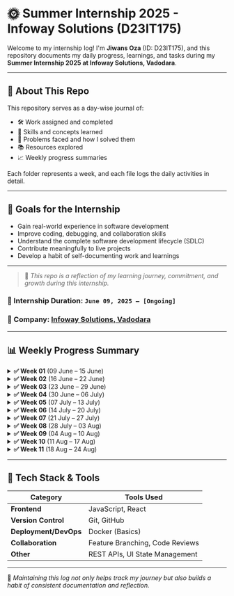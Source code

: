 # 🌞 Summer Internship 2025 - Infoway Solutions (D23IT175)

Welcome to my internship log! I'm **Jiwans Oza** (ID: D23IT175), and this repository documents my daily progress, learnings, and tasks during my **Summer Internship 2025 at Infoway Solutions, Vadodara**.

---

## 📌 About This Repo

This repository serves as a day-wise journal of:
- 🛠️ Work assigned and completed
- 🧠 Skills and concepts learned
- 🧩 Problems faced and how I solved them
- 📚 Resources explored
- 📈 Weekly progress summaries

Each folder represents a week, and each file logs the daily activities in detail.

---

## 🚀 Goals for the Internship

- Gain real-world experience in software development
- Improve coding, debugging, and collaboration skills
- Understand the complete software development lifecycle (SDLC)
- Contribute meaningfully to live projects
- Develop a habit of self-documenting work and learnings

---

> 🧠 *This repo is a reflection of my learning journey, commitment, and growth during this internship.*

### 📅 Internship Duration: `June 09, 2025 – [Ongoing]`  
### 🏢 Company: [Infoway Solutions, Vadodara](https://infowaysolutions.com)

---

## 📊 Weekly Progress Summary

<details>
<summary><strong>✅ Week 01</strong> (09 June – 15 June)</summary>

| Day | Date       | Summary                                                                |
|-----|------------|------------------------------------------------------------------------|
| 01  | 09-06-2025 | Cloned repo, explored existing project, understood workflow            |
| 02  | 10-06-2025 | UI setup for auto dialer & follow-up; explored Git & Docker basics     |
| 03  | 11-06-2025 | Referenced old branch; worked on follow-up tab UI & autodialer logic   |
| 04  | 12-06-2025 | Add contact + call trigger & follow-up UI                              |
| 05  | 13-06-2025 | Follow-up templates and call refinement                                |
| 06  | 14-06-2025 | Off Day                                                                |
| 07  | 15-06-2025 | Off Day                                                                |

🔗 [View Week 01 Logs](./week-01/)
</details>

<details>
<summary><strong>✅ Week 02</strong> (16 June – 22 June)</summary>

| Day | Date       | Summary                                                                |
|-----|------------|------------------------------------------------------------------------|
| 08  | 16-06-2025 | Bulk call logic implemented                                            |
| 09  | 17-06-2025 | Follow-up module implementation                                        |
| 10  | 18-06-2025 | Follow-up SMS + Docker documentation                                   |
| 11  | 19-06-2025 | Integrated logs module with team member's code                         |
| 12  | 20-06-2025 | Refined follow-up SMS content                                          |
| 13  | 21-06-2025 | Off Day                                                                |
| 14  | 22-06-2025 | Off Day                                                                |

🔗 [View Week 02 Logs](./week-02/)
</details>

<details>
<summary><strong>✅ Week 03</strong> (23 June – 29 June)</summary>

| Day | Date       | Summary                                                                |
|-----|------------|------------------------------------------------------------------------|
| 15  | 23-06-2025 | Parallel logic for bulk calls                                          |
| 16  | 24-06-2025 | Completed bulk call module                                             |
| 17  | 25-06-2025 | Assisted in follow-up scripting for interested leads                   |
| 18  | 26-06-2025 | Dynamic call script with scheduled message logic                       |
| 19  | 27-06-2025 | Completed the full communication module                                |
| 20  | 28-06-2025 | Off Day                                                                |
| 21  | 29-06-2025 | Off Day                                                                |

🔗 [View Week 03 Logs](./week-03/)
</details>

<details>
<summary><strong>✅ Week 04</strong> (30 June – 06 July)</summary>

| Day | Date       | Summary                                                                |
|-----|------------|------------------------------------------------------------------------|
| 22  | 30-06-2025 | Initial setup for Campaign Management (User Story 5.1)                 |
| 23  | 01-07-2025 | Worked on edit campaign setup UI                                       |
| 24  | 02-07-2025 | Completed phone call integration in campaign                           |
| 25  | 03-07-2025 | Tested complete campaign setup for demo                                |
| 26  | 04-07-2025 | Added edit controls based on feedback                                  |
| 27  | 05-07-2025 | Off Day                                                                |
| 28  | 06-07-2025 | Off Day                                                                |

🔗 [View Week 04 Logs](./week-04/)
</details>

<details>
<summary><strong>✅ Week 05</strong> (07 July – 13 July)</summary>

| Day | Date       | Summary                                                                |
|-----|------------|------------------------------------------------------------------------|
| 29  | 07-07-2025 | Worked on color palette; faced styling issues                          |
| 30  | 08-07-2025 | Completed color palette and font settings                              |
| 31  | 09-07-2025 | Started User Story 6; created basic UI structure                       |
| 32  | 10-07-2025 | Almost completed Performance Dashboard; faced minor errors             |
| 33  | 11-07-2025 | Completed Performance Dashboard with final fixes                       |
| 34  | 12-07-2025 | Off Day                                                                |
| 35  | 13-07-2025 | Off Day                                                                |

🔗 [View Week 05 Logs](./week-05/)
</details>

<details>
<summary><strong>✅ Week 06</strong> (14 July – 20 July)</summary>

| Day | Date       | Summary                                                                 |
|-----|------------|-------------------------------------------------------------------------|
| 36  | 14-07-2025 | Started implementing org_name-wise data separation                      |
| 37  | 15-07-2025 | Completed auto dialer with org_name and user-level handling             |
| 38  | 16-07-2025 | Worked on campaign setup; fixed Twilio error; improved UI               |
| 39  | 17-07-2025 | Setup Twilio account; finalized org_name-based campaign setup           |
| 40  | 18-07-2025 | Verified campaign setup fully supports org-wise handling                |
| 41  | 19-07-2025 | Off Day                                                                |
| 42  | 20-07-2025 | Off Day                                                                |

🔗 [View Week 06 Logs](./week-06/)
</details>

<details>
<summary><strong>✅ Week 07</strong> (21 July – 27 July)</summary>

| Day | Date       | Summary                                                                 |
|-----|------------|-------------------------------------------------------------------------|
| 43  | 21-07-2025 | Started working on Guest User implementation                            |
| 44  | 22-07-2025 | Added restrictions on Autodialer for Guest Users                        |
| 45  | 23-07-2025 | Restricted email features for Guest Users                               |
| 46  | 24-07-2025 | Wrapped up restrictions for Guest Users                                 |
| 47  | 25-07-2025 | Made the app ready for demo                                             |
| 48  | 26-07-2025 | Off Day                                                                |
| 49  | 27-07-2025 | Off Day                                                                |

🔗 [View Week 07 Logs](./week-07/)
</details>

<details>
<summary><strong>✅ Week 08</strong> (28 July – 03 Aug)</summary>

| Day | Date       | Summary                                                                 |
|-----|------------|-------------------------------------------------------------------------|
| 50  | 28-07-2025 | Started refining overall app UI                                         |
| 51  | 29-07-2025 | Worked on UI & performance improvements                                 |
| 52  | 30-07-2025 | Started working on Dashboard UI                                         |
| 53  | 31-07-2025 | Finalized Guest User flow for upcoming demo                             |
| 54  | 01-08-2025 | Completed app preparation for demo                                      |
| 55  | 02-08-2025 | Off Day                                                                |
| 56  | 03-08-2025 | Off Day                                                                |

🔗 [View Week 08 Logs](./week-08/)
</details>

<details>
<summary><strong>✅ Week 09</strong> (04 Aug – 10 Aug)</summary>

| Day | Date       | Summary                                                                 |
|-----|------------|-------------------------------------------------------------------------|
| 57  | 04-08-2025 | Started working on Product Owner Subscription page                      |
| 58  | 05-08-2025 | Built UI for Product Owner Subscription page                            |
| 59  | 06-08-2025 | Developed backend logic for Product Owner page                          |
| 60  | 07-08-2025 | Almost completed Product Owner Subscription page                        |
| 61  | 08-08-2025 | Finalized Product Owner page for demo                                   |
| 62  | 09-08-2025 | Off Day                                                                |
| 63  | 10-08-2025 | Off Day                                                                |

🔗 [View Week 09 Logs](./week-09/)
</details>

<details>
<summary><strong>✅ Week 10</strong> (11 Aug – 17 Aug)</summary>

| Day | Date       | Summary                                                                 |
|-----|------------|-------------------------------------------------------------------------|
| 64  | 11-08-2025 | Started adding pricing display to org dashboards                        |
| 65  | 12-08-2025 | Completed Product Owner Subscription page                               |
| 66  | 13-08-2025 | Tested Product Owner page and prepped for demo                          |
| 67  | 14-08-2025 | Worked on performance enhancements                                      |
| 68  | 15-08-2025 | Independence Day Holiday                                                |
| 69  | 16-08-2025 | Off Day                                                                |
| 70  | 17-08-2025 | Off Day                                                                |

🔗 [View Week 10 Logs](./week-10/)
</details>

<details>
<summary><strong>✅ Week 11</strong> (18 Aug – 24 Aug)</summary>

| Day | Date       | Summary                                                                 |
|-----|------------|-------------------------------------------------------------------------|
| 71  | 18-08-2025 | Worked on UI enhancements                                               |
| 72  | 19-08-2025 | Added filter to fetch Twilio usage                                      |
| 73  | 20-08-2025 | Completed fetching overall Twilio costing                               |
| 74  | 21-08-2025 | Performed UI enhancements on Upreach                                    |
| 75  | 22-08-2025 | Finalized app for demo                                                  |
| 76  | 23-08-2025 | Off Day                                                                |
| 77  | 24-08-2025 | Off Day                                                                |

🔗 [View Week 11 Logs](./week-11/)
</details>

---

## 🧰 Tech Stack & Tools

| Category         | Tools Used                         |
|------------------|------------------------------------|
| **Frontend**     | JavaScript, React                  |
| **Version Control** | Git, GitHub                     |
| **Deployment/DevOps** | Docker (Basics)              |
| **Collaboration** | Feature Branching, Code Reviews   |
| **Other**        | REST APIs, UI State Management     |

---

📘 _Maintaining this log not only helps track my journey but also builds a habit of consistent documentation and reflection._
